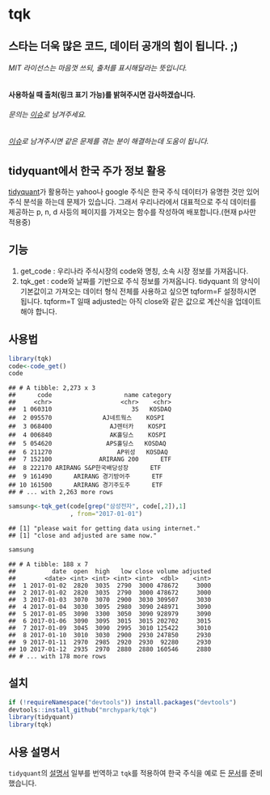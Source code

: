 tqk
================

스타는 더욱 많은 코드, 데이터 공개의 힘이 됩니다. ;)
----------------------------------------------------

###### MIT 라이선스는 마음껏 쓰되, 출처를 표시해달라는 뜻입니다.

#### 사용하실 때 출처(링크 표기 가능)를 밝혀주시면 감사하겠습니다.

###### 문의는 [이슈](https://github.com/mrchypark/tqk/issues/new)로 남겨주세요.

###### [이슈](https://github.com/mrchypark/tqk/issues)로 남겨주시면 같은 문제를 겪는 분이 해결하는데 도움이 됩니다.

tidyquant에서 한국 주가 정보 활용
---------------------------------

[tidyquant](https://github.com/business-science/tidyquant)가 활용하는 yahoo나 google 주식은 한국 주식 데이터가 유명한 것만 있어 주식 분석을 하는데 문제가 있습니다. 그래서 우리나라에서 대표적으로 주식 데이터를 제공하는 p, n, d 사등의 페이지를 가져오는 함수를 작성하여 배포합니다.(현재 p사만 적용중)

기능
----

1.  get\_code : 우리나라 주식시장의 code와 명칭, 소속 시장 정보를 가져옵니다.
2.  tqk\_get : code와 날짜를 기반으로 주식 정보를 가져옵니다. tidyquant 의 양식이 기본값이고 가져오는 데이터 형식 전체를 사용하고 싶으면 tqform=F 설정하시면 됩니다. tqform=T 일때 adjusted는 아직 close와 같은 값으로 계산식을 업데이트 해야 합니다.

사용법
------

``` r
library(tqk)
code<-code_get()
code
```

    ## # A tibble: 2,273 x 3
    ##      code                    name category
    ##     <chr>                   <chr>    <chr>
    ##  1 060310                      3S   KOSDAQ
    ##  2 095570              AJ네트웍스    KOSPI
    ##  3 068400                AJ렌터카    KOSPI
    ##  4 006840                AK홀딩스    KOSPI
    ##  5 054620               APS홀딩스   KOSDAQ
    ##  6 211270                  AP위성   KOSDAQ
    ##  7 152100             ARIRANG 200      ETF
    ##  8 222170 ARIRANG S&P한국배당성장      ETF
    ##  9 161490      ARIRANG 경기방어주      ETF
    ## 10 161500      ARIRANG 경기주도주      ETF
    ## # ... with 2,263 more rows

``` r
samsung<-tqk_get(code[grep("삼성전자", code[,2]),1]
                 , from="2017-01-01")
```

    ## [1] "please wait for getting data using internet."
    ## [1] "close and adjusted are same now."

``` r
samsung
```

    ## # A tibble: 188 x 7
    ##          date  open  high   low close volume adjusted
    ##        <date> <int> <int> <int> <int>  <dbl>    <int>
    ##  1 2017-01-02  2820  3035  2790  3000 478672     3000
    ##  2 2017-01-02  2820  3035  2790  3000 478672     3000
    ##  3 2017-01-03  3070  3070  2900  3030 309507     3030
    ##  4 2017-01-04  3030  3095  2980  3090 248971     3090
    ##  5 2017-01-05  3090  3300  3050  3090 928979     3090
    ##  6 2017-01-06  3090  3095  3015  3015 202702     3015
    ##  7 2017-01-09  3045  3090  2995  3010 125422     3010
    ##  8 2017-01-10  3010  3030  2900  2930 247850     2930
    ##  9 2017-01-11  2970  2985  2920  2930  92280     2930
    ## 10 2017-01-12  2935  2970  2880  2880 160546     2880
    ## # ... with 178 more rows

설치
----

``` r
if (!requireNamespace("devtools")) install.packages("devtools")
devtools::install_github("mrchypark/tqk")
library(tidyquant)
library(tqk)
```

사용 설명서
-----------

`tidyquant`의 [설명서](https://github.com/business-science/tidyquant) 일부를 번역하고 `tqk`를 적용하여 한국 주식을 예로 든 [문서](https://mrchypark.github.io/tqk_docs/tidyquant-with-tqk.html)를 준비 했습니다.
